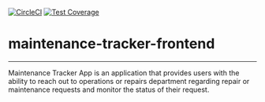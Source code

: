 [![CircleCI](https://circleci.com/gh/omobosteven/maintenance-tracker-frontend/tree/develop.svg?style=svg)](https://circleci.com/gh/omobosteven/maintenance-tracker-frontend)
[![Test Coverage](https://api.codeclimate.com/v1/badges/36fda3e6b4b2f6ff0341/test_coverage)](https://codeclimate.com/github/andela/prometheus-ah-frontend/test_coverage)

# maintenance-tracker-frontend
---
Maintenance Tracker App is an application that provides users with the ability to reach out to operations or repairs department regarding repair or maintenance requests and monitor the status of their request.

